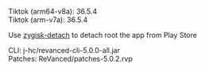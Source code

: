 Tiktok (arm64-v8a): 36.5.4  
Tiktok (arm-v7a): 36.5.4  

Use [zygisk-detach](https://github.com/j-hc/zygisk-detach) to detach root the app from Play Store
  
CLI: j-hc/revanced-cli-5.0.0-all.jar  
Patches: ReVanced/patches-5.0.2.rvp    
